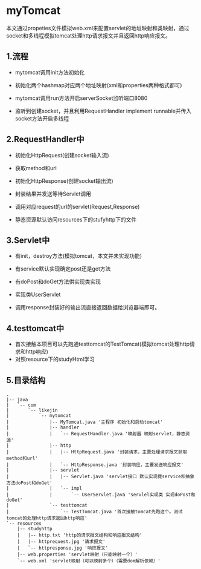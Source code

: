 # myTomcat
本文通过propeties文件模拟web.xml来配置servlet的地址映射和类映射，通过socket和多线程模拟tomcat处理http请求报文并且返回http响应报文。

## 1.流程

- mytomcat调用init方法初始化
 - 初始化两个hashmap对应两个地址映射(xml和properties两种格式都可)

- mytomcat调用run方法开启serverSocket监听端口8080
 - 监听到创建socket，并且利用RequestHandler implement runnable并传入socket方法开启多线程

## 2.RequestHandler中

- 初始化HttpRequest(创建socket输入流)
 - 获取method和url
- 初始化HttpResponse(创建socket输出流)
 - 封装结果并发送等待Servlet调用

- 调用对应request的url的servlet(Request,Response)
 - 静态资源默认访问resources下的stufyhttp下的文件

## 3.Servlet中

- 有init，destroy方法(模拟tomcat，本文并未实现功能)

- 有service默认实现确定post还是get方法

- 有doPost和doGet方法供实现类实现

- 实现类UserServlet
 - 调用response封装好的输出流直接返回数据给浏览器端即可。

## 4.testtomcat中

- 首次接触本项目可以先跑通testtomcat的TestTomcat(模拟tomcat处理http请求和http响应)
 - 对照resource下的studyHtml学习

## 5.目录结构
```
.
|-- java
|   `-- com
|       `-- likejin
|           `-- mytomcat
|               |-- MyTomcat.java '主程序 初始化和启动tomcat'
|               |-- handler
|               |   `-- RequestHandler.java '映射器 映射servlet，静态资源'
|               |-- http
|               |   |-- HttpRequest.java '封装请求，主要处理请求报文获取method和url'
|               |   `-- HttpResponse.java '封装响应，主要发送响应报文'
|               |-- servlet
|               |   |-- Servlet.java 'servlet接口 默认实现提service和抽象方法doPost和doGet'
|               |   `-- impl
|               |       `-- UserServlet.java 'servlel实现类 实现doPost和doGet'
|               `-- testtomcat
|                   `-- TestTomcat.java '首次接触tomcat先跑这个。测试tomcat的处理http请求返回http响应'
`-- resources
    |-- studyhttp
    |   |-- http.txt 'http的请求报文结构和响应报文结构'
    |   |-- httprequest.jpg '请求报文'
    |   `-- httpresponse.jpg '响应报文'
    |-- web.properties 'servlet映射（只能映射一个）'
    `-- web.xml 'servlet映射（可以映射多个）（需要dom解析依赖）'
```
 
